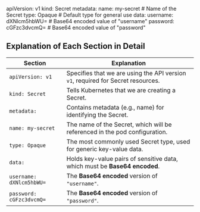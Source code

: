 
apiVersion: v1
kind: Secret
metadata:
  name: my-secret                           # Name of the Secret
type: Opaque                                 # Default type for general use
data:
  username: dXNlcm5hbWU=        # Base64 encoded value of "username"
  password: cGFzc3dvcmQ=          # Base64 encoded value of "password"

## **Explanation of Each Section in Detail**

|Section|Explanation|
|---|---|
|`apiVersion: v1`|Specifies that we are using the API version `v1`, required for Secret resources.|
|`kind: Secret`|Tells Kubernetes that we are creating a Secret.|
|`metadata:`|Contains metadata (e.g., name) for identifying the Secret.|
|`name: my-secret`|The name of the Secret, which will be referenced in the pod configuration.|
|`type: Opaque`|The most commonly used Secret type, used for generic key-value data.|
|`data:`|Holds key-value pairs of sensitive data, which must be **Base64 encoded**.|
|`username: dXNlcm5hbWU=`|The **Base64 encoded** version of `"username"`.|
|`password: cGFzc3dvcmQ=`|The **Base64 encoded** version of `"password"`.|